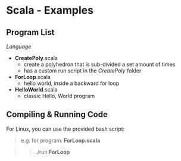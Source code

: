 Scala - Examples
================

Program List
------------

*Language*

-  **CreatePoly**.scala
    - create a polyhedron that is sub-divided a set amount of times
    - has a custom run script in the *CreatePoly* folder
-  **ForLoop**.scala
    - hello world, inside a backward for loop
-  **HelloWorld**.scala
    - classic Hello, World program

Compiling & Running Code
------------------------

For Linux, you can use the provided bash script:
>  e.g. for program: **ForLoop.scala**

> >  ./run **ForLoop**
